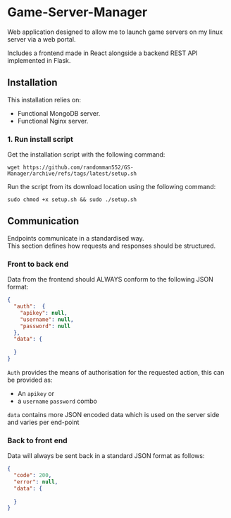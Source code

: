 # Game-Server-Manager
Web application designed to allow me to launch game servers on my linux server via a web portal.

Includes a frontend made in React alongside a backend REST API implemented in Flask.

## Installation
This installation relies on:
- Functional MongoDB server.
- Functional Nginx server.

### 1. Run install script
Get the installation script with the following command:
```shell
wget https://github.com/randomman552/GS-Manager/archive/refs/tags/latest/setup.sh
```

Run the script from its download location using the following command:
```shell
sudo chmod +x setup.sh && sudo ./setup.sh
```


## Communication
Endpoints communicate in a standardised way.\
This section defines how requests and responses should be structured.

### Front to back end
Data from the frontend should ALWAYS conform to the following JSON format:
```json
{
  "auth":  {
    "apikey": null,
    "username": null,
    "password": null
  },
  "data": {
    
  }
}
```
`Auth` provides the means of authorisation for the requested action, this can be provided as:
- An `apikey` or
- a `username` `password` combo

`data` contains more JSON encoded data which is used on the server side and varies per end-point

### Back to front end
Data will always be sent back in a standard JSON format as follows:
```json
{
  "code": 200,
  "error": null,
  "data": {
    
  }
}
```